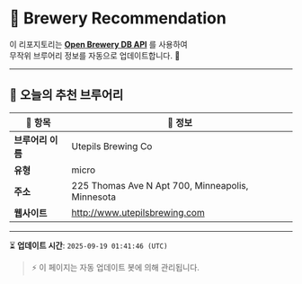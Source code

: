 # 🍺 Brewery Recommendation

이 리포지토리는 **[Open Brewery DB API](https://www.openbrewerydb.org/)** 를 사용하여  
무작위 브루어리 정보를 자동으로 업데이트합니다. 🚀

---

## 🌟 오늘의 추천 브루어리

| 🍻 항목 | 📌 정보 |
|--------|---------|
| **브루어리 이름** | Utepils Brewing Co |
| **유형** | micro |
| **주소** | 225 Thomas Ave N Apt 700, Minneapolis, Minnesota |
| **웹사이트** | http://www.utepilsbrewing.com |

---

⏳ **업데이트 시간**: `2025-09-19 01:41:46 (UTC)`  

> ⚡ 이 페이지는 자동 업데이트 봇에 의해 관리됩니다.